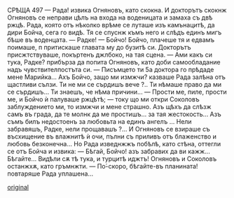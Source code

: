 ﻿СРѢЩА
497
— Рада! извика Огняновъ, като скокна.
И докторътъ скокнж
Огняновъ се неправи цѣлъ на входа на воденицата и замаха съ двѣ ржцѣ.
Рада, която отъ нѣколко врѣме се луташе изъ камънацитѣ, да дири Бойча, сега го видѣ. Тя се спуснж къмъ него и слѣдъ единъ мигъ бѣше въ воденцата.
— Радке!
— Бойчо! Бойчо, плачеше тя и едвамъ поимаше, п притискаше главата му до бузитѣ си. Докторътъ присжтствуваше, покъртенъ джлбоко, на тая сцена.
— Ами какъ си тука, Радке? прибърза да попита Огняновъ, като доби самообладание надъ чувствителпостъта си.
— Писъмцето ти 5а доктора го прѣдаде мене Марийка... Ахъ Бойчо, защо ми измжчи? казваше Рада залѣна отъ щастливи сълзи. Ти не ми се сърдишъ вече ?.. Ти нѣмаше право да ми се сърдишъ... Ти знаешъ, че нѣма причини...
— Прости ме, пиле, прости ме, и Бойчо ѝ палуваше ржцѣтѣ; — току що ми откри Соколовъ заблуждението ми, то измжчи и мене страшно. Азъ щѣхъ да слѣзж самъ въ града, да те молнк да ме простишъ... за тая жестокость... Азъ съмъ билъ недостоенъ за любовьта на единъ ангелъ ... Нели забравяшъ, Радке, нели прощавашъ ?... И Огняновъ се взираше съ въсхищение въ влажнитѣ ѝ очи, пълни съ приливъ отъ блаженство и любовь безконечна...
Но Рада изведнжжъ побѣлѣ, като стѣна, оттегли се отъ Бойча и извика:
— Бѣгай, Бойчо! азъ забравих да ви кажж... Бѣгайте... Видѣли сѫ тѣ тука, и турцитѣ иджтъ!
Огняновъ и Соколовъ останжхѫ, като гръмнжти.
— По́-скоро, бѣгайте-въ планината! повтаряше Рада уплашена...

[original](images/550.jpg)